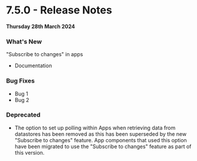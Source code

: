 # 7.5.0 - Release Notes
__Thursday 28th March 2024__

### What's New

"Subscribe to changes" in apps 


- Documentation

### Bug Fixes

- Bug 1
- Bug 2



### Deprecated

- The option to set up polling within Apps when retrieving data from datastores has been removed as this has been superseded by the new "Subscribe to changes" feature. App components that used this option have been migrated to use the "Subscribe to changes" feature as part of this version.
